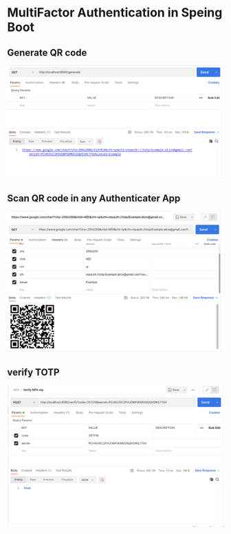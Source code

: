 # MultiFactor Authentication in Speing Boot

## Generate QR code
![Generate QR code](img/1.png)

## Scan QR code in any Authenticater App
![Scan QR code](img/2.png)

## verify TOTP
![verify TOTP](img/3.png)
